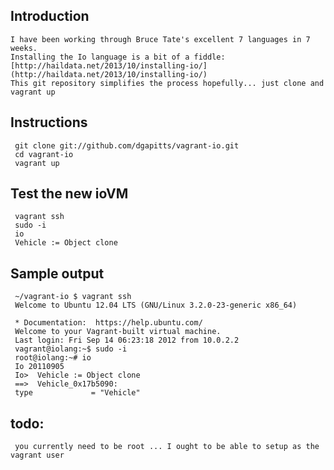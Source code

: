 Introduction
------------

    I have been working through Bruce Tate's excellent 7 languages in 7 weeks.
    Installing the Io language is a bit of a fiddle: [http://haildata.net/2013/10/installing-io/](http://haildata.net/2013/10/installing-io/)
    This git repository simplifies the process hopefully... just clone and vagrant up


Instructions
-------------

     git clone git://github.com/dgapitts/vagrant-io.git
     cd vagrant-io
     vagrant up

Test the new ioVM
-----------------

     vagrant ssh
     sudo -i
     io
     Vehicle := Object clone

Sample output
-------------

     ~/vagrant-io $ vagrant ssh
     Welcome to Ubuntu 12.04 LTS (GNU/Linux 3.2.0-23-generic x86_64)
     
     * Documentation:  https://help.ubuntu.com/
     Welcome to your Vagrant-built virtual machine.
     Last login: Fri Sep 14 06:23:18 2012 from 10.0.2.2
     vagrant@iolang:~$ sudo -i
     root@iolang:~# io
     Io 20110905
     Io>  Vehicle := Object clone
     ==>  Vehicle_0x17b5090:
     type             = "Vehicle"


todo: 
-----

     you currently need to be root ... I ought to be able to setup as the vagrant user


